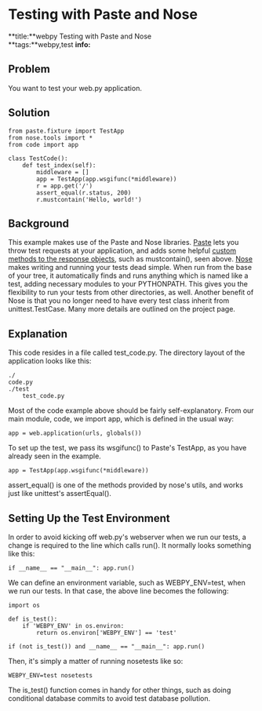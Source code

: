 # Testing with Paste and Nose
**title:**webpy Testing with Paste and Nose  
**tags:**webpy,test
**info:**  

## Problem

You want to test your web.py application.

## Solution

    from paste.fixture import TestApp
    from nose.tools import *
    from code import app

    class TestCode():
        def test_index(self):
            middleware = []
            app = TestApp(app.wsgifunc(*middleware))
            r = app.get('/')
            assert_equal(r.status, 200)
            r.mustcontain('Hello, world!')

## Background

This example makes use of the Paste and Nose libraries. [Paste](http://pythonpaste.org/) lets you throw test requests at your application, and adds some helpful [custom methods to the response objects](http://pythonpaste.org/webtest/#the-response-object), such as mustcontain(), seen above. [Nose](http://somethingaboutorange.com/mrl/projects/nose/) makes writing and running your tests dead simple. When run from the base of your tree, it automatically finds and runs anything which is named like a test, adding necessary modules to your PYTHONPATH. This gives you the flexibility to run your tests from other directories, as well. Another benefit of Nose is that you no longer need to have every test class inherit from unittest.TestCase. Many more details are outlined on the project page.

## Explanation

This code resides in a file called test_code.py. The directory layout of the application looks like this:

    ./
    code.py
    ./test
        test_code.py        

Most of the code example above should be fairly self-explanatory. From our main module, code, we import app, which is defined in the usual way:

    app = web.application(urls, globals())

To set up the test, we pass its wsgifunc() to Paste's TestApp, as you have already seen in the example.

    app = TestApp(app.wsgifunc(*middleware))

assert_equal() is one of the methods provided by nose's utils, and works just like unittest's assertEqual().

## Setting Up the Test Environment

In order to avoid kicking off web.py's webserver when we run our tests, a change is required to the line which calls run(). It normally looks something like this:

    if __name__ == "__main__": app.run()

We can define an environment variable, such as WEBPY_ENV=test, when we run our tests. In that case, the above line becomes the following:

    import os

    def is_test():
        if 'WEBPY_ENV' in os.environ:
            return os.environ['WEBPY_ENV'] == 'test'

    if (not is_test()) and __name__ == "__main__": app.run()

Then, it's simply a matter of running nosetests like so:

    WEBPY_ENV=test nosetests

The is_test() function comes in handy for other things, such as doing conditional database commits to avoid test database pollution.